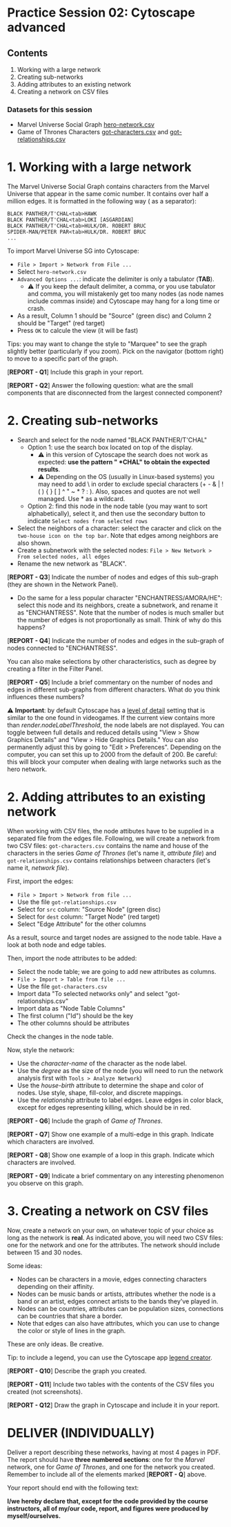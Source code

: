 # Practice Session 02: Cytoscape advanced

## Contents

1. Working with a large network
1. Creating sub-networks
1. Adding attributes to an existing network
1. Creating a network on CSV files

### Datasets for this session

* Marvel Universe Social Graph [hero-network.csv](data/hero-network.csv)
* Game of Thrones Characters [got-characters.csv](data/got-characters.csv) and [got-relationships.csv](data/got-relationships.csv)

# 1. Working with a large network

The Marvel Universe Social Graph contains characters from the Marvel Universe that appear in the same comic number. It contains over half a million edges. It is formatted in the following way (<tab> as a separator):

    BLACK PANTHER/T'CHAL<tab>HAWK
    BLACK PANTHER/T'CHAL<tab>LOKI [ASGARDIAN]
    BLACK PANTHER/T'CHAL<tab>HULK/DR. ROBERT BRUC
    SPIDER-MAN/PETER PAR<tab>HULK/DR. ROBERT BRUC
    ...

To import Marvel Universe SG into Cytoscape:

* `File > Import > Network from File ...`
* Select `hero-network.csv`
* `Advanced Options ...`: indicate the delimiter is only a tabulator (**TAB**).
  * :warning: If you keep the default delimiter, a comma, or you use tabulator and comma, you will mistakenly get too many nodes (as node names include commas inside) and Cytoscape may hang for a long time or crash.
* As a result, Column 1 should be "Source" (green disc) and Column 2 should be "Target" (red target)
* Press `OK` to calcule the view (it will be fast)

Tips: you may want to change the style to "Marquee" to see the graph slightly better (particularly if you zoom). Pick on the navigator (bottom right) to move to a specific part of the graph.

[**REPORT - Q1**] Include this graph in your report.

[**REPORT - Q2**] Answer the following question: what are the small components that are disconnected from the largest connected component?

# 2. Creating sub-networks

* Search and select for the node named "BLACK PANTHER/T'CHAL"
  * Option 1: use the search box located on top of the display. 
      * :warning: in this version of Cytoscape the search does not work as expected: **use the pattern " \*CHAL" to obtain the expected results**.
      * :warning: Depending on the OS (usually in Linux-based systems) you may need to add \ in order to exclude special characters (+ - & | ! ( ) { } [ ] ^ " ~ * ? : \). Also, spaces and quotes are not well managed. Use * as a wildcard.
  * Option 2: find this node in the node table (you may want to sort alphabetically), select it, and then use the secondary button to indicate `Select nodes from selected rows`
* Select the neighbors of a character: select the caracter and click on the `two-house icon on the top bar`. Note that edges among neighbors are also shown.
* Create a subnetwork with the selected nodes: `File > New Network > From selected nodes, all edges`
* Rename the new network as "BLACK".

[**REPORT - Q3**] Indicate the number of nodes and edges of this sub-graph (they are shown in the Network Panel).

* Do the same for a less popular character "ENCHANTRESS/AMORA/HE": select this node and its neighbors, create a subnetwork, and rename it as "ENCHANTRESS".
    Note that the number of nodes is much smaller but the number of edges is not proportionally as small. Think of why do this happens?

[**REPORT - Q4**] Indicate the number of nodes and edges in the sub-graph of nodes connected to "ENCHANTRESS".

You can also make selections by other characteristics, such as degree by creating a filter in the Filter Panel.

[**REPORT - Q5**] Include a brief commentary on the number of nodes and edges in different sub-graphs from different characters. What do you think influences these numbers?

:warning: **Important**: by default Cytoscape has a [level of detail](http://manual.cytoscape.org/en/stable/Rendering_Engine.html#what-is-level-of-detail-lod) setting that is similar to the one found in videogames. If the current view contains more than *render.nodeLabelThreshold*, the node labels are not displayed. You can toggle between full details and reduced details using "View > Show Graphics Details" and "View > Hide Graphics Details." You can also permanently adjust this by going to "Edit > Preferences". Depending on the computer, you can set this up to 2000 from the default of 200. Be careful: this will block your computer when dealing with large networks such as the hero network.

# 2. Adding attributes to an existing network

When working with CSV files, the node attibutes have to be supplied in a separated file from the edges file. Following, we will create a network from two CSV files: `got-characters.csv` contains the name and house of the characters in the series *Game of Thrones* (let's name it, *attribute file*) and `got-relationships.csv` contains relationships between characters (let's name it, *network file*).

First, import the edges:

* ``File > Import > Network from file ...``
* Use the file ``got-relationships.csv``
* Select for `src` column: "Source Node" (green disc)
* Select for `dest` column: "Target Node" (red target)
* Select "Edge Attribute" for the other columns

As a result, source and target nodes are assigned to the node table. Have a look at both node and edge tables.

Then, import the node attributes to be added:

* Select the node table; we are going to add new attributes as columns.
* ``File > Import > Table from file ...``
* Use the file ``got-characters.csv``
* Import data "To selected networks only" and select "got-relationships.csv"
* Import data as "Node Table Columns"
* The first column ("Id") should be the key
* The other columns should be attributes

Check the changes in the node table.

Now, style the network:

* Use the *character-name* of the character as the node label.
* Use the *degree* as the size of the node (you will need to run the network analysis first with `Tools > Analyze Network`)
* Use the *house-birth* attribute to determine the shape and color of nodes. Use style, shape, fill-color, and discrete mappings.
* Use the *relationship* attribute to label edges. Leave edges in color black, except for edges representing killing, which should be in red.

[**REPORT - Q6**] Include the graph of *Game of Thrones*.

[**REPORT - Q7**] Show one example of a multi-edge in this graph. Indicate which characters are involved.

[**REPORT - Q8**] Show one example of a loop in this graph. Indicate which characters are involved.

[**REPORT - Q9**] Indicate a brief commentary on any interesting phenomenon you observe on this graph.

# 3. Creating a network on CSV files

Now, create a network on your own, on whatever topic of your choice as long as the network is **real**. As indicated above, you will need two CSV files: one for the network and one for the attributes. The network should include between 15 and 30 nodes.

Some ideas:

* Nodes can be characters in a movie, edges connecting characters depending on their affinity.
* Nodes can be music bands or artists, attributes whether the node is a band or an artist, edges connect artists to the bands they've played in.
* Nodes can be countries, attributes can be population sizes, connections can be countries that share a border.
* Note that edges can also have attributes, which you can use to change the color or style of lines in the graph.

These are only ideas. Be creative.

Tip: to include a legend, you can use the Cytoscape app [legend creator](https://apps.cytoscape.org/apps/legendcreator).

[**REPORT - Q10**] Describe the graph you created.

[**REPORT - Q11**] Include two tables with the contents of the CSV files you created (not screenshots).

[**REPORT - Q12**] Draw the graph in Cytoscape and include it in your report.

# DELIVER (INDIVIDUALLY)

Deliver a report describing these networks, having at most 4 pages in PDF. The report should have **three numbered sections**: one for the *Marvel* network, one for *Game of Thrones*, and one for the network you created. Remember to include all of the elements marked [**REPORT - Q**] above.

Your report should end with the following text:

**I/we hereby declare that, except for the code provided by the course instructors, all of my/our code, report, and figures were produced by myself/ourselves.**

